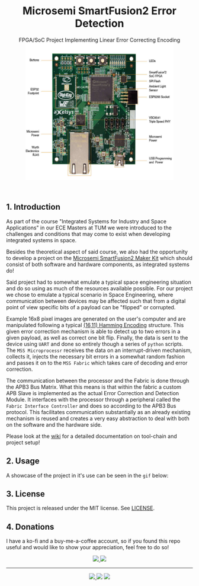 <h1 align="center">Microsemi SmartFusion2 Error Detection</h1>
<p align="center">
  FPGA/SoC Project Implementing Linear Error Correcting Encoding
  <img src=".github/assets/board_image.png" align="middle" alt="title"
       width="400"
       height="370">
  </center>
</p>
<br>

## 1. Introduction
As part of the course "Integrated Systems for Industry and Space Applications" in our
ECE Masters at TUM we were
introduced to the challenges and conditions that may come to exist when developing
integrated systems in space.

Besides the theoretical aspect of said course, we also had the opportunity to develop
a project on the [Microsemi SmartFusion2 Maker Kit](https://www.microchip.com/en-us/products/fpgas-and-plds/system-on-chip-fpgas/smartfusion-2-fpgas)
which should consist of both software and hardware components, as integrated
systems do!

Said project had to somewhat emulate a typical space engineering situation and do so
using as much of the resources available possible. For our project we chose to emulate
a typical scenario in Space Engineering, where communication between devices may be affected
such that from a digital point of view specific bits of a payload can be "flipped" or corrupted.

Example 16x8 pixel images are generated on the user's computer
and are manipulated following a typical [(16,11) Hamming Encoding](https://en.wikipedia.org/wiki/Hamming_code) structure.
This given error correction mechanism is able to detect up to two errors in a given payload, as well as correct one bit flip. Finally, the data is sent to the device using `UART` and done so entirely though a series of `python` scripts. The `MSS Microprocessr`  receives the data on an interrupt-driven mechanism, collects it, injects the necessary bit errors in a somewhat random fashion and passes it on to the `MSS Fabric` which takes care of decoding and error correction.

The communication between the processor and the Fabric is done through the APB3 Bus Matrix.  What this means is that within the fabric a custom APB Slave is implemented as the actual Error Correction and Detection Module. It interfaces with the processor through a peripheral called the `Fabric Interface Controller` and does so according to the APB3 Bus protocol. This facilitates communication substantially as an already existing mechanism is reused and creates a very easy abstraction to deal with both on the software and the hardware side.

Please look at the [wiki](https://github.com/duclos-cavalcanti/microsemi-error-detection/wiki) for a detailed documentation on tool-chain and project setup!

## 2. Usage
A showcase of the project in it's use can be seen in the `gif` below:


## 3. License
This project is released under the MIT license. See [LICENSE](LICENSE).

## 4. Donations
I have a ko-fi and a buy-me-a-coffee account, so if you found this repo useful and would like to show your appreciation, feel free to do so!

<p align="center">
<a href="https://ko-fi.com/duclos">
<img src="https://img.shields.io/badge/donation-ko--fi-red.svg">
</a>

<a href="https://www.buymeacoffee.com/danielduclos">
<img src="https://img.shields.io/badge/donation-buy--me--coffee-green.svg">
</a>

</p>

---
<p align="center">
<a href="https://github.com/duclos-cavalcanti/templates/LICENSE">
  <img src="https://img.shields.io/badge/license-MIT-blue.svg" />
</a>
<a>
  <img src="https://img.shields.io/github/languages/code-size/duclos-cavalcanti/microsemi-error-detection.svg" />
</a>
<a>
  <img src="https://img.shields.io/github/commit-activity/m/duclos-cavalcanti/microsemi-error-detection.svg" />
</a>
</p>
